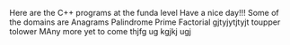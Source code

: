 Here are the C++ programs at the funda level
Have a nice day!!!
Some of the domains are 
Anagrams
Palindrome
Prime
Factorial
gjtyjytjtyjt
toupper
tolower
MAny more yet to come
thjfg  ug kgjkj ugj 
